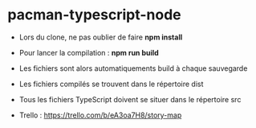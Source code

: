 # pacman-typescript-node

* Lors du clone, ne pas oublier de faire **npm install**
* Pour lancer la compilation : **npm run build**
* Les fichiers sont alors automatiquements build à chaque sauvegarde
* Les fichiers compilés se trouvent dans le répertoire dist
* Tous les fichiers TypeScript doivent se situer dans le répertoire src

* Trello : https://trello.com/b/eA3oa7H8/story-map
